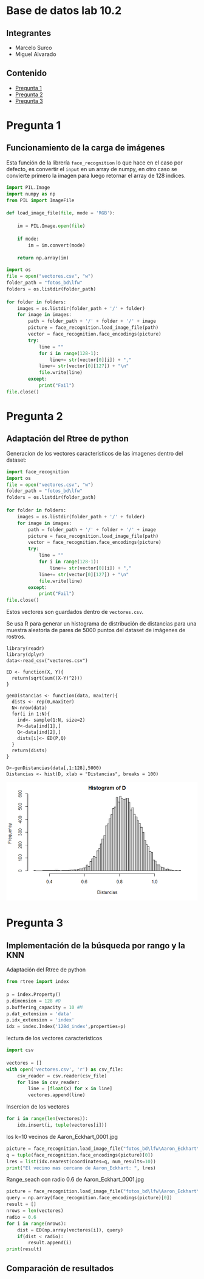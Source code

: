 # Base de datos lab 10.2
## Integrantes
* Marcelo Surco
* Miguel Alvarado

## Contenido
* [Pregunta 1](#pregunta-1)
* [Pregunta 2](#pregunta-2)
* [Pregunta 3](#pregunta-3)

# Pregunta 1
## Funcionamiento de la carga de imágenes
Esta función de la librería `face_recognition` lo que hace en el caso por defecto, es convertir el `input` en un array de numpy, en otro caso se convierte primero la imagen para luego retornar el array de 128 indices.

```python
import PIL.Image
import numpy as np
from PIL import ImageFile

def load_image_file(file, mode = 'RGB'):

    im = PIL.Image.open(file)

    if mode:
        im = im.convert(mode)

    return np.array(im)
```

```python
import os
file = open("vectores.csv", "w")
folder_path = "fotos_bd\lfw"
folders = os.listdir(folder_path)

for folder in folders:
    images = os.listdir(folder_path + '/' + folder)
    for image in images:
        path = folder_path + '/' + folder + '/' + image
        picture = face_recognition.load_image_file(path)
        vector = face_recognition.face_encodings(picture)
        try:
            line = ""
            for i in range(128-1):
                line+= str(vector[0][i]) + ","
            line+= str(vector[0][127]) + "\n"
            file.write(line)
        except:
            print("Fail")
file.close()
```
# Pregunta 2
## Adaptación del Rtree de python
Generacion de los vectores caracteristicos de las imagenes dentro del dataset:

```python
import face_recognition
import os
file = open("vectores.csv", "w")
folder_path = "fotos_bd\lfw"
folders = os.listdir(folder_path)

for folder in folders:
    images = os.listdir(folder_path + '/' + folder)
    for image in images:
        path = folder_path + '/' + folder + '/' + image
        picture = face_recognition.load_image_file(path)
        vector = face_recognition.face_encodings(picture)
        try:
            line = ""
            for i in range(128-1):
                line+= str(vector[0][i]) + ","
            line+= str(vector[0][127]) + "\n"
            file.write(line)
        except:
            print("Fail")
file.close()
```
Estos vectores son guardados dentro de `vectores.csv`.

Se usa R para generar un histograma de  distribución  de  distancias  para  una 
muestra  aleatoria  de  pares  de  5000 puntos del dataset  de 
imágenes de rostros.

```{r}
library(readr)
library(dplyr)
data<-read_csv("vectores.csv")
```
```{r}
ED <- function(X, Y){
  return(sqrt(sum((X-Y)^2)))
}
```
```{r}
genDistancias <- function(data, maxiter){
  dists <- rep(0,maxiter)
  N<-nrow(data)
  for(i in 1:N){
    ind<- sample(1:N, size=2)
    P<-data[ind[1],]
    Q<-data[ind[2],]
    dists[i]<- ED(P,Q)
  }
  return(dists)
}

```

```{r}
D<-genDistancias(data[,1:128],5000)
Distancias <- hist(D, xlab = "Distancias", breaks = 100)
```
![alt text](https://github.com/marcelo130102/Bd-2-Lab-10.2/blob/master/histogramaPara5000ParesPuntos.png)


# Pregunta 3
## Implementación de la búsqueda por rango y la KNN
Adaptación del Rtree de python

```python
from rtree import index

p = index.Property()
p.dimension = 128 #D
p.buffering_capacity = 10 #M
p.dat_extension = 'data'
p.idx_extension = 'index'
idx = index.Index('128d_index',properties=p)
```
lectura de los vectores caracteristicos

```python
import csv

vectores = []
with open('vectores.csv', 'r') as csv_file:
    csv_reader = csv.reader(csv_file)
    for line in csv_reader:
        line = [float(x) for x in line]
        vectores.append(line)
```

Insercion de los vectores
```python
for i in range(len(vectores)):
    idx.insert(i, tuple(vectores[i]))
```

los k=10 vecinos de Aaron_Eckhart_0001.jpg
```python
picture = face_recognition.load_image_file("fotos_bd\lfw\Aaron_Eckhart\Aaron_Eckhart_0001.jpg")
q = tuple(face_recognition.face_encodings(picture)[0])
lres = list(idx.nearest(coordinates=q, num_results=10))
print("El vecino mas cercano de Aaron_Eckhart: ", lres)
```
Range_seach con radio 0.6 de Aaron_Eckhart_0001.jpg
```python
picture = face_recognition.load_image_file("fotos_bd\lfw\Aaron_Eckhart\Aaron_Eckhart_0001.jpg")
query = np.array(face_recognition.face_encodings(picture)[0])
result = []
nrows = len(vectores)
radio = 0.6
for i in range(nrows):
    dist = ED(np.array(vectores[i]), query)
    if(dist < radio):
        result.append(i)
print(result)
```

## Comparación de resultados
